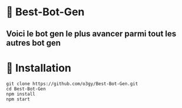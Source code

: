 # 🤖 Best-Bot-Gen
Voici le bot gen le plus avancer parmi tout les autres bot gen 
---
# 🚀 Installation
```cd ~
git clone https://github.com/o3gy/Best-Bot-Gen.git
cd Best-Bot-Gen
npm install
npm start
